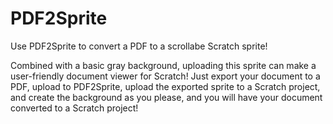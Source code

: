 # PDF2Sprite

Use PDF2Sprite to convert a PDF to a scrollabe Scratch sprite!

Combined with a basic gray background, uploading this sprite can make a user-friendly document viewer for Scratch! Just export your document to a PDF, upload to PDF2Sprite, upload the exported sprite to a Scratch project, and create the background as you please, and you will have your document converted to a Scratch project!
